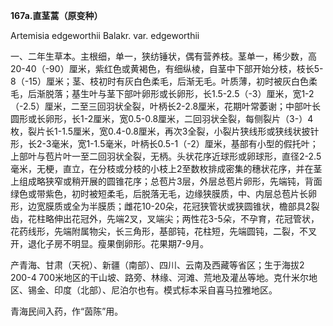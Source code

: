 **167a.直茎蒿（原变种）**

Artemisia edgeworthii Balakr. var. edgeworthii

一、二年生草本。主根细，单一，狭纺锤状，偶有营养枝。茎单一，稀少数，高20-40（-90）厘米，紫红色或黄褐色，有细纵棱，自茎中下部开始分枝，枝长5-8（-15）厘米；茎、枝初时有灰白色柔毛，后渐无毛。叶质薄，初时被灰白色柔毛，后渐脱落；基生叶与茎下部叶卵形或长卵形，长1.5-2.5（-3）厘米，宽1-2（-2.5）厘米，二至三回羽状全裂，叶柄长2-2.8厘米，花期叶常萎谢；中部叶长圆形或长卵形，长1-2厘米，宽0.5-0.8厘米，二回羽状全裂，每侧裂片（3-）4枚，裂片长1-1.5厘米，宽0.4-0.8厘米，再次3全裂，小裂片狭线形或狭线状披针形，长2-3毫米，宽1-1.5毫米，叶柄长0.5-1（-2）厘米，基部有小型的假托叶；上部叶与苞片叶一至二回羽状全裂，无柄。头状花序近球形或卵球形，直径2-2.5毫米，无梗，直立，在分枝或分枝的小枝上2至数枚排成密集的穗状花序，并在茎上组成略狭窄或稍开展的圆锥花序；总苞片3层，外层总苞片卵形，先端钝，背面绿色或带紫色，初时被短柔毛，后脱落无毛，边缘狭膜质，中、内层总苞片长卵形，边宽膜质或全为半膜质；雌花10-20朵，花冠狭管状或狭圆锥状，檐部具2裂齿，花柱略伸出花冠外，先端2叉，叉端尖；两性花3-5朵，不孕育，花冠管状，花药线形，先端附属物尖，长三角形，基部钝，花柱短，先端圆钝，二裂，不叉开，退化子房不明显。瘦果倒卵形。花果期7-9月。

产青海、甘肃（天祝）、新疆（南部）、四川、云南及西藏等省区；生于海拔2 200-4 700米地区的干山坡、路旁、林缘、河滩、荒地及灌丛等地。克什米尔地区、锡金、印度（北部）、尼泊尔也有。模式标本采自喜马拉雅地区。

青海民间入药，作“茵陈”用。

